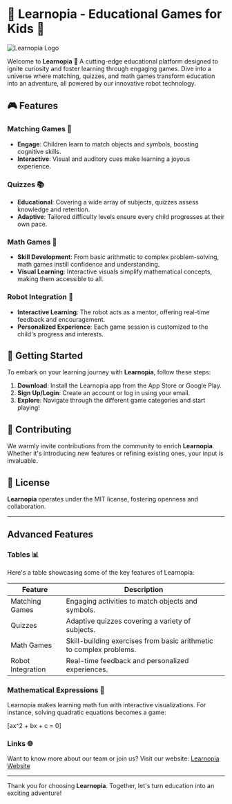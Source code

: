 # 🎉 Learnopia - Educational Games for Kids 🎈

![Learnopia Logo](assets/logo.png)

Welcome to **Learnopia** 🌟 A cutting-edge educational platform designed to ignite curiosity and foster learning through engaging games. Dive into a universe where matching, quizzes, and math games transform education into an adventure, all powered by our innovative robot technology.

## 🎮 Features

### Matching Games 🤝
- **Engage**: Children learn to match objects and symbols, boosting cognitive skills.
- **Interactive**: Visual and auditory cues make learning a joyous experience.

### Quizzes 📚
- **Educational**: Covering a wide array of subjects, quizzes assess knowledge and retention.
- **Adaptive**: Tailored difficulty levels ensure every child progresses at their own pace.

### Math Games 🔢
- **Skill Development**: From basic arithmetic to complex problem-solving, math games instill confidence and understanding.
- **Visual Learning**: Interactive visuals simplify mathematical concepts, making them accessible to all.

### Robot Integration 🤖
- **Interactive Learning**: The robot acts as a mentor, offering real-time feedback and encouragement.
- **Personalized Experience**: Each game session is customized to the child's progress and interests.

## 🚀 Getting Started

To embark on your learning journey with **Learnopia**, follow these steps:

1. **Download**: Install the Learnopia app from the App Store or Google Play.
2. **Sign Up/Login**: Create an account or log in using your email.
3. **Explore**: Navigate through the different game categories and start playing!

## 👥 Contributing

We warmly invite contributions from the community to enrich **Learnopia**. Whether it's introducing new features or refining existing ones, your input is invaluable.

## 📜 License

**Learnopia** operates under the MIT license, fostering openness and collaboration.

---

## Advanced Features

### Tables 📊

Here's a table showcasing some of the key features of Learnopia:

| Feature | Description |
|---------|-------------|
| Matching Games | Engaging activities to match objects and symbols. |
| Quizzes | Adaptive quizzes covering a variety of subjects. |
| Math Games | Skill-building exercises from basic arithmetic to complex problems. |
| Robot Integration | Real-time feedback and personalized experiences. |

### Mathematical Expressions 🧮

Learnopia makes learning math fun with interactive visualizations. For instance, solving quadratic equations becomes a game:

\[ax^2 + bx + c = 0\]

### Links 🌐

Want to know more about our team or join us? Visit our website: [Learnopia Website](http://www.learnopia.com)

---

Thank you for choosing **Learnopia**. Together, let's turn education into an exciting adventure!
